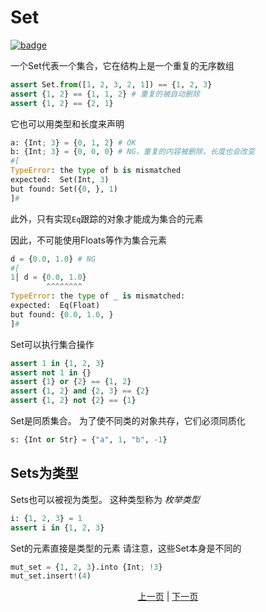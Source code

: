 # Set

[![badge](https://img.shields.io/endpoint.svg?url=https%3A%2F%2Fgezf7g7pd5.execute-api.ap-northeast-1.amazonaws.com%2Fdefault%2Fsource_up_to_date%3Fowner%3Derg-lang%26repos%3Derg%26ref%3Dmain%26path%3Ddoc/EN/syntax/14_set.md%26commit_hash%3D06f8edc9e2c0cee34f6396fd7c64ec834ffb5352)](https://gezf7g7pd5.execute-api.ap-northeast-1.amazonaws.com/default/source_up_to_date?owner=erg-lang&repos=erg&ref=main&path=doc/EN/syntax/14_set.md&commit_hash=06f8edc9e2c0cee34f6396fd7c64ec834ffb5352)

一个Set代表一个集合，它在结构上是一个重复的无序数组

```python
assert Set.from([1, 2, 3, 2, 1]) == {1, 2, 3}
assert {1, 2} == {1, 1, 2} # 重复的被自动删除
assert {1, 2} == {2, 1}
```

它也可以用类型和长度来声明

```python
a: {Int; 3} = {0, 1, 2} # OK
b: {Int; 3} = {0, 0, 0} # NG，重复的内容被删除，长度也会改变
#[
TypeError: the type of b is mismatched
expected:  Set(Int, 3)
but found: Set({0, }, 1)
]#
```

此外，只有实现`Eq`跟踪的对象才能成为集合的元素

因此，不可能使用Floats等作为集合元素

```python
d = {0.0, 1.0} # NG
#[
1│ d = {0.0, 1.0}
        ^^^^^^^^
TypeError: the type of _ is mismatched:
expected:  Eq(Float)
but found: {0.0, 1.0, }
]#
```

Set可以执行集合操作

```python
assert 1 in {1, 2, 3}
assert not 1 in {}
assert {1} or {2} == {1, 2}
assert {1, 2} and {2, 3} == {2}
assert {1, 2} not {2} == {1}
```

Set是同质集合。 为了使不同类的对象共存，它们必须同质化

```python
s: {Int or Str} = {"a", 1, "b", -1}
```

## Sets为类型
Sets也可以被视为类型。 这种类型称为 _枚举类型_

```python
i: {1, 2, 3} = 1
assert i in {1, 2, 3}
```

Set的元素直接是类型的元素
请注意，这些Set本身是不同的

```python
mut_set = {1, 2, 3}.into {Int; !3}
mut_set.insert!(4)
```

<p align='center'>
    <a href='./13_record.md'>上一页</a> | <a href='./15_type.md'>下一页</a>
</p>